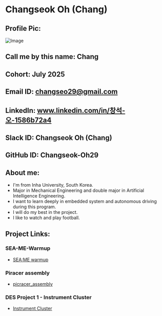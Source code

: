 # Changseok Oh (Chang)
## Profile Pic:
![Image](https://github.com/user-attachments/assets/7d4b587a-836d-43d5-9e24-5a71221f26e4)
## Call me by this name: Chang
## Cohort: July 2025
## Email ID: changseo29@gmail.com
## LinkedIn: www.linkedin.com/in/창석-오-1586b72a4
## Slack ID: Changseok Oh (Chang)
## GitHub ID: Changseok-Oh29
## About me:
- I'm from Inha University, South Korea.
- Major in Mechanical Engineering and double major in Artificial Intelligence Engineering.
- I want to learn deeply in embedded system and autonomous driving during this program.
- I will do my best in the project.
- I like to watch and play football.
## Project Links:
### SEA-ME-Warmup
- [SEA:ME warmup](https://github.com/Changseok-Oh29/SEA-ME-Warmup)

### Piracer assembly
- [picracer_assembly](https://github.com/parkj12b/piracer_py/tree/master)

### DES Project 1 - Instrument Cluster
- [Instrument Cluster](https://github.com/Changseok-Oh29/PiRacer_Instrument_Cluster_QT)
